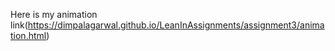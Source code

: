 Here is my animation link(https://dimpalagarwal.github.io/LeanInAssignments/assignment3/animation.html)

